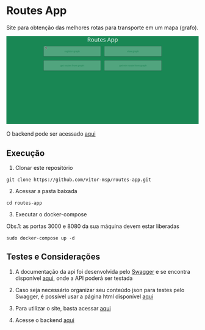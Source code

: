 # Routes App

Site para obtenção das melhores rotas para transporte em um mapa (grafo).

![demonstração do Routes App](demo.gif)

O backend pode ser acessado [aqui](https://github.com/vitor-msp/routes-api)

## Execução

1. Clonar este repositório
```
git clone https://github.com/vitor-msp/routes-app.git
```

2. Acessar a pasta baixada
```
cd routes-app
```

3. Executar o docker-compose

Obs.1: as portas 3000 e 8080 da sua máquina devem estar liberadas

```
sudo docker-compose up -d
```

## Testes e Considerações

1. A documentação da api foi desenvolvida pelo [Swagger](https://swagger.io/) e se encontra disponível [aqui](http://localhost:8080/api-docs/), onde a API poderá ser testada

2. Caso seja necessário organizar seu conteúdo json para testes pelo Swagger, é possível usar a página html disponível [aqui](http://localhost:8080/json-beautify)

3. Para utilizar o site, basta acessar [aqui](http://localhost:3000)

4. Acesse o backend [aqui](https://github.com/vitor-msp/routes-api)